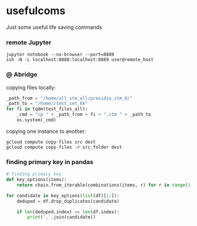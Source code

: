 # usefulcoms
Just some useful life saving commands


### remote Jupyter

```
jupyter notebook --no-browser --port=8889
ssh -N -L localhost:8888:localhost:8889 user@remote_host
```

### @ Abridge

copying files locally:

```python
_path_from = "/home/all_stm_all/presidio_stm_0/"
_path_to = "/home//test_set_6k"
for fi in tqdm(test_files_all):
    _cmd = "cp " + _path_from + fi + ".stm " + _path_to
    os.system(_cmd)
```

copying one instance to another:

```
gcloud compute copy-files src dest
gcloud compute copy-files -r src_folder dest
```


### finding primary key in pandas
```python
# finding primary key
def key_options(items):
    return chain.from_iterable(combinations(items, r) for r in range(1, len(items)+1) )

for candidate in key_options(list(df)[1:]):
    deduped = df.drop_duplicates(candidate)

    if len(deduped.index) == len(df.index):
        print(','.join(candidate))
```
